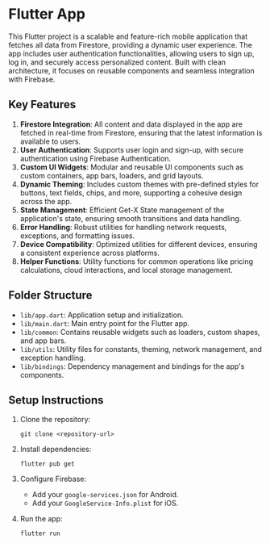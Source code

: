 # Flutter App

This Flutter project is a scalable and feature-rich mobile application that fetches all data from Firestore, providing a dynamic user experience. The app includes user authentication functionalities, allowing users to sign up, log in, and securely access personalized content. Built with clean architecture, it focuses on reusable components and seamless integration with Firebase.

## Key Features

1. **Firestore Integration**: All content and data displayed in the app are fetched in real-time from Firestore, ensuring that the latest information is available to users.
2. **User Authentication**: Supports user login and sign-up, with secure authentication using Firebase Authentication.
3. **Custom UI Widgets**: Modular and reusable UI components such as custom containers, app bars, loaders, and grid layouts.
4. **Dynamic Theming**: Includes custom themes with pre-defined styles for buttons, text fields, chips, and more, supporting a cohesive design across the app.
5. **State Management**: Efficient Get-X State management of the application's state, ensuring smooth transitions and data handling.
6. **Error Handling**: Robust utilities for handling network requests, exceptions, and formatting issues.
7. **Device Compatibility**: Optimized utilities for different devices, ensuring a consistent experience across platforms.
8. **Helper Functions**: Utility functions for common operations like pricing calculations, cloud interactions, and local storage management.

## Folder Structure

- `lib/app.dart`: Application setup and initialization.
- `lib/main.dart`: Main entry point for the Flutter app.
- `lib/common`: Contains reusable widgets such as loaders, custom shapes, and app bars.
- `lib/utils`: Utility files for constants, theming, network management, and exception handling.
- `lib/bindings`: Dependency management and bindings for the app's components.

## Setup Instructions

1. Clone the repository:
    ```
    git clone <repository-url>
    ```

2. Install dependencies:
    ```
    flutter pub get
    ```

3. Configure Firebase:
    - Add your `google-services.json` for Android.
    - Add your `GoogleService-Info.plist` for iOS.

4. Run the app:
    ```
    flutter run
    ```